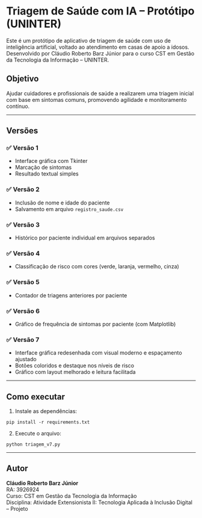 # Triagem de Saúde com IA – Protótipo (UNINTER)

Este é um protótipo de aplicativo de triagem de saúde com uso de inteligência artificial, voltado ao atendimento em casas de apoio a idosos. Desenvolvido por Cláudio Roberto Barz Júnior para o curso CST em Gestão da Tecnologia da Informação – UNINTER.

## Objetivo
Ajudar cuidadores e profissionais de saúde a realizarem uma triagem inicial com base em sintomas comuns, promovendo agilidade e monitoramento contínuo.

---

## Versões

### ✅ Versão 1
- Interface gráfica com Tkinter
- Marcação de sintomas
- Resultado textual simples

### ✅ Versão 2
- Inclusão de nome e idade do paciente
- Salvamento em arquivo `registro_saude.csv`

### ✅ Versão 3
- Histórico por paciente individual em arquivos separados

### ✅ Versão 4
- Classificação de risco com cores (verde, laranja, vermelho, cinza)

### ✅ Versão 5
- Contador de triagens anteriores por paciente

### ✅ Versão 6
- Gráfico de frequência de sintomas por paciente (com Matplotlib)

### ✅ Versão 7
- Interface gráfica redesenhada com visual moderno e espaçamento ajustado
- Botões coloridos e destaque nos níveis de risco
- Gráfico com layout melhorado e leitura facilitada

---

## Como executar

1. Instale as dependências:
```
pip install -r requirements.txt
```

2. Execute o arquivo:
```
python triagem_v7.py
```

---

## Autor
**Cláudio Roberto Barz Júnior**  
RA: 3926924  
Curso: CST em Gestão da Tecnologia da Informação  
Disciplina: Atividade Extensionista II: Tecnologia Aplicada à Inclusão Digital – Projeto
